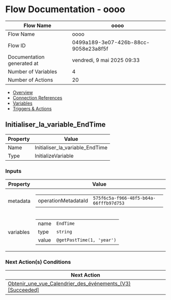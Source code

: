 ﻿# Flow Documentation \- oooo

| Flow Name                  | oooo                                     |
| -------------------------- | ---------------------------------------- |
| Flow Name                  | oooo                                     |
| Flow ID                    | 0499a189\-3e07\-426b\-88cc\-9058e23a8f5f |
| Documentation generated at | vendredi, 9 mai 2025 09:33               |
| Number of Variables        | 4                                        |
| Number of Actions          | 20                                       |

- [Overview](../index-oooo.md)
- [Connection References](../connections-oooo.md)
- [Variables](../variables-oooo.md)
- [Triggers & Actions](../triggersactions-oooo.md)

## Initialiser\_la\_variable\_EndTime

| Property | Value                              |
| -------- | ---------------------------------- |
| Name     | Initialiser\_la\_variable\_EndTime |
| Type     | InitializeVariable                 |

### Inputs

| Property  | Value                                                                                                                                                   |
| --------- | ------------------------------------------------------------------------------------------------------------------------------------------------------- |
| metadata  | <table><tr><td>operationMetadataId</td><td>`575f6c5a-f966-48f5-b64a-66fffb97d753`</td></tr></table>                                                     |
| variables | <table><tr><td>name</td><td>`EndTime`</td></tr><tr><td>type</td><td>`string`</td></tr><tr><td>value</td><td>`@getPastTime(1, 'year')`</td></tr></table> |

### Next Action(s) Conditions

| Next Action                                                                                                                  |
| ---------------------------------------------------------------------------------------------------------------------------- |
| [Obtenir\_une\_vue\_Calendrier\_des\_événements\_(V3) \[Succeeded\]](Obtenir_une_vue_Calendrier_des_evenements_(V3)-oooo.md) |
